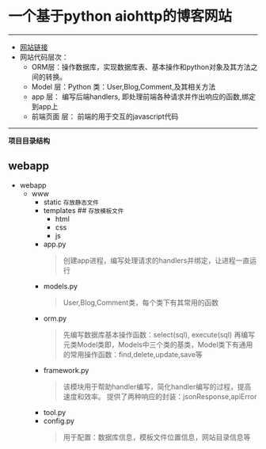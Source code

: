 # 一个基于python aiohttp的博客网站
---
- [网站链接](http://47.106.180.217/user/home)
- 网站代码层次：
  - ORM层：操作数据库，实现数据库表、基本操作和python对象及其方法之间的转换。
  - Model 层：Python 类：User,Blog,Comment,及其相关方法
  - app 层： 编写后端handlers, 即处理前端各种请求并作出响应的函数,绑定到app上
  - 前端页面 层： 前端的用于交互的javascript代码
 ---
 **项目目录结构**
 ## webapp
 - webapp
    - www
      - static   `存放静态文件`
      - templates ## `存放模板文件`
        - html
        - css
        - js
      - app.py 
        > 创建app进程，编写处理请求的handlers并绑定，让进程一直运行
      - models.py
        > User,Blog,Comment类，每个类下有其常用的函数
      - orm.py
        > 先编写数据库基本操作函数：select(sql), execute(sql)
          再编写元类Model类即，Models中三个类的基类，Model类下有通用的常用操作函数：find,delete,update,save等
      - framework.py
        > 该模块用于帮助handler编写，简化handler编写的过程，提高速度和效率。
          提供了两种响应的封装：jsonResponse,apiError
      - tool.py
      - config.py
        > 用于配置：数据库信息，模板文件位置信息，网站目录信息等
